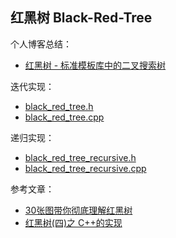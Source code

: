 ## 红黑树 Black-Red-Tree

个人博客总结：
- [红黑树 - 标准模板库中的二叉搜索树](https://kaka2634.github.io/study/black_red_tree_summary.html)

迭代实现：
- [black_red_tree.h](black_red_tree.h)
- [black_red_tree.cpp](black_red_tree.cpp)

递归实现：
- [black_red_tree_recursive.h](black_red_tree_recursive.h)
- [black_red_tree_recursive.cpp](black_red_tree_recursive.cpp)

参考文章：
- [30张图带你彻底理解红黑树](https://www.jianshu.com/p/e136ec79235c)
- [红黑树(四)之 C++的实现](https://www.cnblogs.com/skywang12345/p/3624291.html)